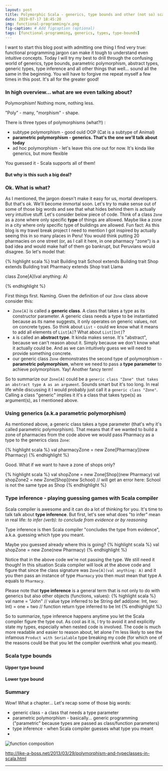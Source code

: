 ```yaml
---
layout: post
title: Polymorphic Scala - generics, type bounds and other (not so) scary words
date: 2019-07-17 18:45:20
img: functional-programming/x.png 
fig-caption: # Add figcaption (optional)
tags: [functional-programming, generics, types, type-bounds]
---
```


I want to start this blog post with admitting one thing I find very true: functional programming jargon can make it tough to understand even intuitive concepts. Today I will try my best to drill through the confusing world of generics, type bounds, parametric polymorphism, abstract types, generic types, type inference and all other things that well... sound all the same in the beginning. You will have to forgive me repeat myself a few times in this post. It's all for the greater good!

### In high overview... what are we even talking about?
Polymorphism! Nothing more, nothing less.

"Poly" - many, "morphism" - shape.

There is three types of polymorphisms (what?!) :
* subtype polymorphism - good ould OOP (Cat is a subtype of Animal)
* <b>parametric polymorphism - generics. That's the one we'll talk about today </b>
* ad hoc polymorphism - let's leave this one out for now. It's kinda like generics, but more flexible

You guessed it - Scala supports all of them!

#### But why is this such a big deal?


### Ok. What is what? 
As I mentioned, the jargon doesn't make it easy for us, mortal developers. But that's ok. We'll become immortal soon. Let's try to make sense out of some of those big words and see that what hides behind them is actually very intuitive stuff. Let's consider below piece of code. Think of a class `Zone` as a zone where only specific <b>type</b> of things are allowed. Maybe like a zone in a city where only specific type of buildings are allowed. Fun fact: As this blog is my travel break project I need to mention I got inspired by actually seeing this in so many places in Peru! You would think putting 20 pharmacies on one street (or, as I call it here, in one pharmacy "zone") is a bad idea and would make half of them go bankrupt, but Peruvians would disagree. So let's model that:

{% highlight scala %}
trait Building
trait School extends Building
trait Shop extends Building
trait Pharmacy extends Shop
trait Llama

class Zone[A](val anything: A) 

{% endhighlight %}


First things first. Naming. Given the definition of our `Zone` class above consider this:
* `Zone[A]` is called a <b>generic class</b>. A class that takes a type as its constructor parameter. A generic class needs a type to be instantiated because as its name suggests, it only operates on generic values, not on concrete types. So think about `List` - could we know what it means to add all elements of `List[A]`? What about `List[Int]`?
* `A` is called an <b>abstract type</b>. It kinda makes sense. It's "abstract", because we can't reason about it. Simply because we don't know what it actually could be. And as we can intuitively guess we will need to provide something concrete.
* our generic class `Zone` demonstrates the second type of polymorphism - <b>parametric polymorphism</b>, where we need to pass a <b>type parameter</b> to achieve polymorphism. Yay! Another fancy term!

So to summarize our `Zone[A]` could be a `generic class "Zone" that takes an abstract type A as an argument`. Sounds smart but it's too long. In real life while discussing it I would probably just call it a `generic class "Zone"`. Calling a class "generic" implies it it's a class that takes type(s) as argument(s), as I mentioned above. 


### Using generics (a.k.a parametric polymorphism)

As mentioned above, a generic class takes a type parameter (that's why it's called parametric polymorphism). That means that if we wanted to build a zone of pharmacies from the code above we would pass Pharmacy as a type to the generics class `Zone`:

{% highlight scala %}
  val pharmacyZone = new Zone[Pharmacy](new Pharmacy) 
{% endhighlight %}

Good. What if we want to have a zone of shops only?

{% highlight scala %}
  val shopZone = new Zone[Shop](new Pharmacy) 
  val shopZone2 = new Zone[Shop](new School) // will get an error here: School is not the same type as Shop 
{% endhighlight %}

### Type inference - playing guessing games with Scala compiler

Scala compiler is awesome and it can do a lot of thinking for you. It's time to talk talk about <b>type inference</b>. But first, let's see what does "to infer" mean in real life:
_to infer (verb): to conclude from evidence or by reasoning_

Type inference is then Scala compiler "concludes the type from evidence", a.k.a. guessing which type you meant.


Maybe you guessed already where this is going?
{% highlight scala %}
  val shopZone = new Zone(new Pharmacy) 
{% endhighlight %}

Notice that in the above code we're not passing the type. We still need it though! In this situation Scala compiler will look at the above code and figure that since the class signature was `Zone[A](val anything: A)` and it you then pass an instance of type `Pharmacy` you then must mean that type A equals to `Pharmacy`.

Please note that <b>type inference</b> is a general term that is not only to do with generics but also other objects (functions, values):
{% highlight scala %}
val name = "John" // value type inferred to be String
def add(one: Int, two: Int) = one + two // function return type inferred to be Int
{% endhighlight %}

So to summarize, type inference happens anytime you let the Scala compiler figure the type out. As cool as it is, I try to avoid it and explicitly state my types, especially when nested code is involved. The code is much more readable and easier to reason about, let alone I'm less likely to see the infamous `Product with Serialable` type breaking my code (for which one of the reasons could be that you let the compiler overthink what you meant).

### Scala type bounds

#### Upper type bound

#### Lower type bound

### Summary

Wow! What a chapter... Let's recap some of those big words:
* generic class - a class that needs a type parameter
* parametric polymorphism - basically... generic programming ("parametric" because types are passed as class/function parameters)
* type inference - when Scala compiler guesses what type you meant
* 



                         
![function composition]({{site.baseurl}}/assets/img/functional-programming/category-theory-small.png)


http://like-a-boss.net/2013/03/29/polymorphism-and-typeclasses-in-scala.html


______
